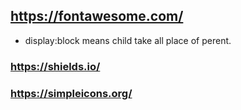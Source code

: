 ## https://fontawesome.com/ 

- display:block means child take all place of perent.

### https://shields.io/
### https://simpleicons.org/

